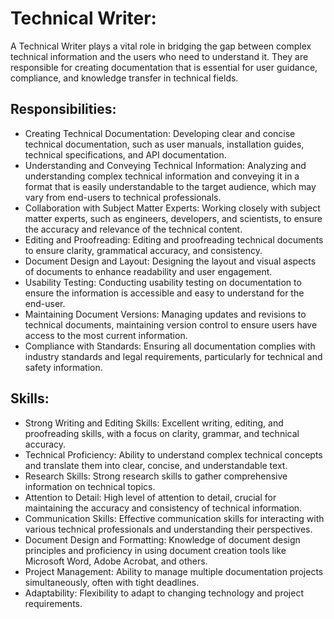 # Technical Writer:
A Technical Writer plays a vital role in bridging the gap between complex technical information and the users who need to understand it. They are responsible for creating documentation that is essential for user guidance, compliance, and knowledge transfer in technical fields.

## Responsibilities:
- Creating Technical Documentation: Developing clear and concise technical documentation, such as user manuals, installation guides, technical specifications, and API documentation.
- Understanding and Conveying Technical Information: Analyzing and understanding complex technical information and conveying it in a format that is easily understandable to the target audience, which may vary from end-users to technical professionals.
- Collaboration with Subject Matter Experts: Working closely with subject matter experts, such as engineers, developers, and scientists, to ensure the accuracy and relevance of the technical content.
- Editing and Proofreading: Editing and proofreading technical documents to ensure clarity, grammatical accuracy, and consistency.
- Document Design and Layout: Designing the layout and visual aspects of documents to enhance readability and user engagement.
- Usability Testing: Conducting usability testing on documentation to ensure the information is accessible and easy to understand for the end-user.
- Maintaining Document Versions: Managing updates and revisions to technical documents, maintaining version control to ensure users have access to the most current information.
- Compliance with Standards: Ensuring all documentation complies with industry standards and legal requirements, particularly for technical and safety information.

## Skills:
- Strong Writing and Editing Skills: Excellent writing, editing, and proofreading skills, with a focus on clarity, grammar, and technical accuracy.
- Technical Proficiency: Ability to understand complex technical concepts and translate them into clear, concise, and understandable text.
- Research Skills: Strong research skills to gather comprehensive information on technical topics.
- Attention to Detail: High level of attention to detail, crucial for maintaining the accuracy and consistency of technical information.
- Communication Skills: Effective communication skills for interacting with various technical professionals and understanding their perspectives.
- Document Design and Formatting: Knowledge of document design principles and proficiency in using document creation tools like Microsoft Word, Adobe Acrobat, and others.
- Project Management: Ability to manage multiple documentation projects simultaneously, often with tight deadlines.
- Adaptability: Flexibility to adapt to changing technology and project requirements.
